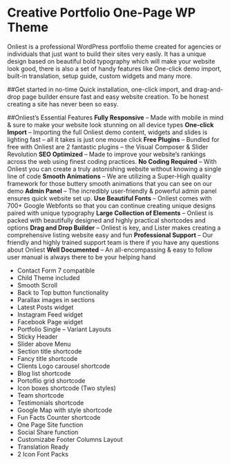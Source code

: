 # Creative Portfolio One-Page WP Theme
Onliest is a professional WordPress portfolio theme created for agencies or individuals that just want to build their sites very easly. It has a unique design based on beautiful bold typography which will make your website look good, there is also a set of handy features like One-click demo import, built-in translation, setup guide, custom widgets and many more.

##Get started in no-time
Quick installation, one-click import, and drag-and-drop page builder ensure fast and easy website creation. To be honest creating a site has never been so easy.



##Onliest’s Essential Features
__Fully Responsive__ – Made with mobile in mind & sure to make your website look stunning on all device types
__One-click Import__ – Importing the full Onliest demo content, widgets and slides is lighting fast – all it takes is just one mouse click
__Free Plugins__ – Bundled for free with Onliest are 2 fantastic plugins – the Visual Composer & Slider Revolution
__SEO Optimized__ – Made to improve your website’s rankings across the web using finest coding practices.
__No Coding Required__ – With Onliest you can create a truly astonishing website without knowing a single line of code
__Smooth Animations__ – We are utilizing a Super-High quality framework for those buttery smooth animations that you can see on our demo
__Admin Panel__ – The incredibly user-friendly & powerful admin panel ensures quick website set up.
__Use Beautiful Fonts__ – Onliest comes with 700+ Google Webfonts so that you can continue creating unique designs paired with unique typography
__Large Collection of Elements__ – Onliest is packed with beautifully designed and highly practical shortcodes and options
__Drag and Drop Builder__ – Onliest is key, and Lister makes creating a comprehensive listing website easy and fun
__Professional Support__ – Our friendly and highly trained support team is there if you have any questions about Onliest
__Well Documented__ – An all-encompassing & easy to follow user manual is always there to be your helping hand
- Contact Form 7 compatible
- Child Theme included
- Smooth Scroll
- Back to Top button functionality
- Parallax images in sections
- Latest Posts widget
- Instagram Feed widget
- Facebook Page widget
- Portfolio Single – Variant Layouts
- Sticky Header
- Slider above Menu
- Section title shortcode
- Fancy title shortcode
- Clients Logo carousel shortcode
- Blog list shortcode
- Portoflio grid shortcode
- Icon boxes shortcode (Two styles)
- Team shortcode
- Testimonials shortcode
- Google Map with style shortcode
- Fun Facts Counter shortcode
- One Page Site function
- Social Share function
- Customizabe Footer Columns Layout
- Translation Ready
- 2 Icon Font Packs
